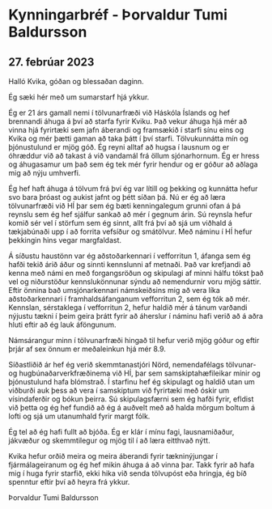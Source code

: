 # Kynningarbréf - Þorvaldur Tumi Baldursson
## 27. febrúar 2023

Halló Kvika, góðan og blessaðan daginn.

Ég sæki hér með um sumarstarf hjá ykkur. 

Ég er 21 árs gamall nemi í tölvunarfræði við Háskóla Íslands og hef brennandi áhuga á því að starfa fyrir Kviku. 
Það vekur áhuga hjá mér að vinna hjá fyrirtæki sem jafn áberandi og framsækið í starfi sínu eins og Kvika og mér þætti gaman að taka þátt í því starfi.
Tölvukunnátta mín og þjónustulund er mjög góð. Ég reyni alltaf að hugsa í lausnum og er óhræddur við að takast á við vandamál frá öllum sjónarhornum.
Ég er hress og áhugasamur um það sem ég tek mér fyrir hendur og er góður að aðlaga mig að nýju umhverfi.

Ég hef haft áhuga á tölvum frá því ég var lítill og þekking og kunnátta hefur svo bara þróast og aukist jafnt og þétt síðan þá.
Nú er ég að læra tölvunarfræði við HÍ þar sem ég bæti kenningalegum grunni ofan á þá reynslu sem ég hef sjálfur sankað að mér í gegnum árin.
Sú reynsla hefur komið sér vel í störfum sem ég sinnt, allt frá því að sjá um viðhald á tækjabúnaði upp í að forrita vefsíður og smátölvur. Með náminu í HÍ hefur þekkingin hins vegar margfaldast.

Á síðustu haustönn var ég aðstoðarkennari í vefforritun 1, áfanga sem ég hafði tekið árið áður og sinnti kennslunni af metnaði. 
Það var krefjandi að kenna með námi en með forgangsröðun og skipulagi af minni hálfu tókst það vel og niðurstöður kennslukönnunar sýndu að nemendurnir voru mjög sáttir.
Eftir önnina bað umsjónarkennari námskeiðsins mig að vera líka aðstoðarkennari í framhaldsáfanganum vefforritun 2, sem ég tók að mér.
Kennslan, sérstaklega í vefforritun 2, hefur haldið mér á tánum varðandi nýjustu tækni í þeim geira þrátt fyrir að áherslur í náminu hafi verið að á aðra hluti eftir að ég lauk áföngunum.

Námsárangur minn í tölvunarfræði hingað til hefur verið mjög góður og eftir þrjár af sex önnum er meðaleinkun hjá mér 8.9. 

Síðastliðið ár hef ég verið skemmtanastjóri  Nörd, nemendafélags tölvunar- og hugbúnaðarverkfræðinema við HÍ, þar sem samskiptahæfileikar mínir og þjónustulund hafa blómstrað. 
Í starfinu hef ég skipulagt og haldið utan um viðburði auk þess að vera í samskiptum við fyrirtæki með óskir um vísindaferðir og bókun þeirra. 
Sú skipulagsfærni sem ég hafði fyrir, efldist við þetta og ég hef fundið að ég á auðvelt með að halda mörgum boltum á lofti og sjá um utanumhald fyrir margt fólk.

Ég tel að ég hafi fullt að bjóða. Ég er klár í mínu fagi, lausnamiðaður, jákvæður og skemmtilegur og mjög til í að læra eitthvað nýtt.

Kvika hefur orðið meira og meira áberandi fyrir tækninýjungar í fjármálageiranum og ég hef mikin áhuga á að vinna þar.
Takk fyrir að hafa mig í huga fyrir starfið, ekki hika við senda tölvupóst eða hringja, ég bíð spenntur eftir því að heyra frá ykkur.

Þorvaldur Tumi Baldursson
